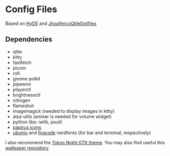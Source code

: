 # Config Files

Based on [HyDE](https://github.com/prasanthrangan/hyprdots) and [JhoalfercoQtileDotfiles](https://github.com/JhonatanFerrer/JhoalfercoQtileDotfiles) 

## Dependencies

- qtile
- kitty
- fastfetch
- picom
- rofi
- gnome polkit
- pipewire
- playerctl
- brightnessctl
- nitrogen
- flameshot
- imagemagick (needed to display images in kitty)
- alsa-utils (amixer is needed for volume widget)
- python libs: iwlib, psutil
- [papirus icons](https://www.pling.com/p/1166289)
- [ubuntu](https://github.com/ryanoasis/nerd-fonts/releases/download/v3.2.1/Ubuntu.zip) and [firacode](https://github.com/ryanoasis/nerd-fonts/releases/download/v3.2.1/FiraCode.zip) nerdfonts (for bar and terminal, respectively)

I also recommend the [Tokyo Night GTK theme](https://www.gnome-look.org/p/1681315). You may also find useful this [wallpaper repository](https://github.com/tokyo-night/wallpapers)
